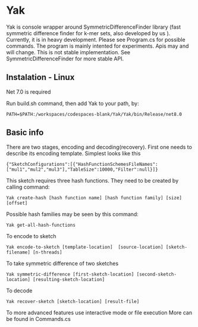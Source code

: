 # Yak
Yak is console wrapper around SymmetricDifferenceFinder library (fast symmetric difference finder for k-mer sets, also developed by us ). Currently, it is in heavy development. Please see Program.cs for possible commands. The program is mainly intented for experiments. Apis may and will change. This is not stable implementation.
See SymmetricDifferenceFinder for more stable API. 
## Instalation - Linux
Net 7.0 is required

Run build.sh command, then add Yak to your path, by:
```
PATH=$PATH:/workspaces/codespaces-blank/Yak/Yak/bin/Release/net8.0
```
## Basic info
There are two stages, encoding and decoding(recovery).
First one needs to describe its encoding template.
Simplest looks like this
```
{"SketchConfigurations":[{"HashFunctionSchemesFileNames":["mul1","mul2","mul3"],"TableSize":10000,"Filter":null}]}
```
This sketch requires three hash functions. They need to be created by calling command:
```
Yak create-hash [hash function name] [hash function family] [size] [offset]
```
Possible hash families may be seen by this command:
```
Yak get-all-hash-functions
```

To encode to sketch
```
Yak encode-to-sketch [template-location]  [source-location] [sketch-filename] [n-threads]
```

To take symmetric difference of two sketches
```
Yak symmetric-difference [first-sketch-location] [second-sketch-location] [resulting-sketch-location]
```
To decode 
```
Yak recover-sketch [sketch-location] [result-file]
```
To more advanced features use interactive mode or file execution
More can be found in Commands.cs


